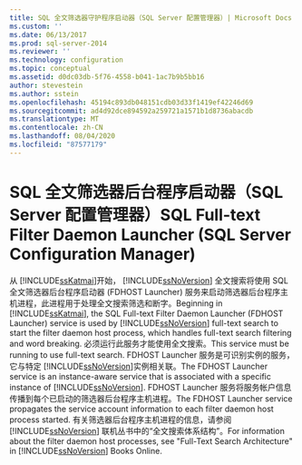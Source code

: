 ```yaml
---
title: SQL 全文筛选器守护程序启动器（SQL Server 配置管理器）| Microsoft Docs
ms.custom: ''
ms.date: 06/13/2017
ms.prod: sql-server-2014
ms.reviewer: ''
ms.technology: configuration
ms.topic: conceptual
ms.assetid: d0dc03db-5f76-4558-b041-1ac7b9b5bb16
author: stevestein
ms.author: sstein
ms.openlocfilehash: 45194c893db048151cdb03d33f1419ef42246d69
ms.sourcegitcommit: ad4d92dce894592a259721a1571b1d8736abacdb
ms.translationtype: MT
ms.contentlocale: zh-CN
ms.lasthandoff: 08/04/2020
ms.locfileid: "87577179"
---
```

# <a name="sql-full-text-filter-daemon-launcher-sql-server-configuration-manager"></a><span data-ttu-id="aae2e-102">SQL 全文筛选器后台程序启动器（SQL Server 配置管理器）</span><span class="sxs-lookup"><span data-stu-id="aae2e-102">SQL Full-text Filter Daemon Launcher (SQL Server Configuration Manager)</span></span>
  <span data-ttu-id="aae2e-103">从 [!INCLUDE[ssKatmai](../../includes/sskatmai-md.md)]开始， [!INCLUDE[ssNoVersion](../../includes/ssnoversion-md.md)] 全文搜索将使用 SQL 全文筛选器后台程序启动器 (FDHOST Launcher) 服务来启动筛选器后台程序主机进程，此进程用于处理全文搜索筛选和断字。</span><span class="sxs-lookup"><span data-stu-id="aae2e-103">Beginning in [!INCLUDE[ssKatmai](../../includes/sskatmai-md.md)], the SQL Full-text Filter Daemon Launcher (FDHOST Launcher) service is used by [!INCLUDE[ssNoVersion](../../includes/ssnoversion-md.md)] full-text search to start the filter daemon host process, which handles full-text search filtering and word breaking.</span></span> <span data-ttu-id="aae2e-104">必须运行此服务才能使用全文搜索。</span><span class="sxs-lookup"><span data-stu-id="aae2e-104">This service must be running to use full-text search.</span></span> <span data-ttu-id="aae2e-105">FDHOST Launcher 服务是可识别实例的服务，它与特定 [!INCLUDE[ssNoVersion](../../includes/ssnoversion-md.md)]实例相关联。</span><span class="sxs-lookup"><span data-stu-id="aae2e-105">The FDHOST Launcher service is an instance-aware service that is associated with a specific instance of [!INCLUDE[ssNoVersion](../../includes/ssnoversion-md.md)].</span></span> <span data-ttu-id="aae2e-106">FDHOST Launcher 服务将服务帐户信息传播到每个已启动的筛选器后台程序主机进程。</span><span class="sxs-lookup"><span data-stu-id="aae2e-106">The FDHOST Launcher service propagates the service account information to each filter daemon host process started.</span></span> <span data-ttu-id="aae2e-107">有关筛选器后台程序主机进程的信息，请参阅 [!INCLUDE[ssNoVersion](../../includes/ssnoversion-md.md)] 联机丛书中的“全文搜索体系结构”。</span><span class="sxs-lookup"><span data-stu-id="aae2e-107">For information about the filter daemon host processes, see "Full-Text Search Architecture" in [!INCLUDE[ssNoVersion](../../includes/ssnoversion-md.md)] Books Online.</span></span>  
  
  
